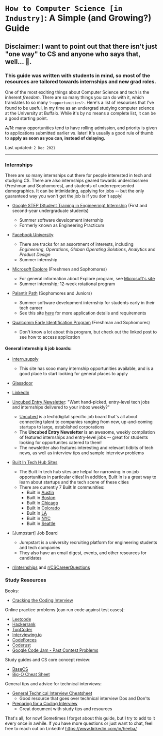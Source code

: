 # `How to Computer Science [in Industry]`: A Simple (and Growing?) Guide
## Disclaimer: I want to point out that there isn't just "one way" to CS and anyone who says that, well... :eyes:. 
### This guide was written with students in mind, so most of the resources are tailored towards internships and new grad roles.

One of the most exciting things about Computer Science and tech is the inherent *freedom*. There are so many things you can do with it, which translates to so many ✨`opportunities`✨. Here's a list of resources that I've found to be useful, in my time as an undergrad studying computer science at the University at Buffalo. While it's by no means a complete list, it can be a good starting point. 

A/N: many opportunities tend to have rolling admission, and priority is given to applications submitted earlier vs. later! It's usually a good rule of thumb to **apply as soon as you can, instead of delaying.**

Last updated: `2 Dec 2021`

---
### Internships
There are so many internships out there for people interested in tech and studying CS. There are also internships geared towards underclassmen (Freshman and Sophomores), and students of underrepresented demographics. It can be intimidating, applying for jobs -- but the only guaranteed way you won't get the job is if you don't apply!

* [Google STEP (Student Training in Engineering) Internship](https://buildyourfuture.withgoogle.com/programs/step/) (First and second-year undergraduate students)
  * Summer software development internship 
  * Formerly known as Engineering Practicum

* [Facebook University](https://www.facebook.com/careers/students-and-grads/students)
  * There are tracks for an assortment of interests, including *Engineering*, *Operations*, *Globan Operating Solutions*, *Analytics* and *Product Design*
  * Summer internship

* [Microsoft Explore](https://careers.microsoft.com/us/en/job/475698/Internship-Opportunities-for-Students-Explore-Microsoft-Internship-Program?jobsource=directemployers&utm_source=directemployers&utm_medium=directemployers&utm_campaign=directemployers-feed#NewYorkNY) (Freshmen and Sophomores)
  * For general information about Explore program, see [Microsoft's site](https://careers.microsoft.com/us/en/usexploremicrosoftprogram)
  * Summer internship; 12-week rotational program 
  
* [Palantir Path](https://www.palantir.com/students/path/) (Sophomores and Juniors)
  * Summer software development internship for students early in their tech career
  * See this site [here](https://startup.jobs/147462-palantir-path-at-palantir) for more application details and requirements
  
* [Qualcomm Early Identification Program](https://www.quora.com/When-does-Qualcomms-early-identification-program-application-open-up) (Freshman and Sophomores)
  * Don't know a lot about this program, but check out the linked post to see how to access application 

#### General internship & job boards: 
* [intern.supply](intern.supply)
  * This site has sooo many internship opportunities available, and is a good place to start looking for general places to apply

* [Glassdoor](Glassdoor.com)

* [LinkedIn](Linkedin.com)

* [Uncubed Entry Newsletter](https://uncubed.com/entry/sign-up/): "Want hand-picked, entry-level tech jobs and internships delivered to your inbox weekly?"
  * [Uncubed](Uncubed.com) is a tech/digital specific job board that's all about connecting talent to companies ranging from new, up-and-coming startups to large, established corporations
  * The **Uncubed Entry Newsletter** is an awesome, weekly compilation of featured internships and entry-level jobs -- great for students looking for opportunites catered to them! 
  * The newsletter also features interesting and relevant tidbits of tech news, as well as interview tips and sample interview problems
  
* [Built In Tech Hub Sites](https://builtin.com/tech-hubs)
  * The Built In tech hub sites are helpul for narrowing in on job opportunities in particular cities! In addition, Built In is a great way to learn about startups and the tech scene of these cities
  * There are currently 7 Built In communities:
    * Built in [Austin](https://www.builtinaustin.com/)
    * Built in [Boston](https://www.builtinboston.com/)
    * Built in [Chicago](https://www.builtinchicago.org/)
    * Built in [Colorado](https://www.builtincolorado.com/)
    * Built in [LA](https://www.builtinla.com/)
    * Built in [NYC](https://www.builtinnyc.com/)
    * Built in [Seattle](https://www.builtinseattle.com/)    

* [Jumpstart] Job Board
  * Jumpstart is a university recruiting platform for engineering students and tech companies
  * They also have an email digest, events, and other resources for candidates
    
* [r/Internships](https://www.reddit.com/r/internships/) and [r/CSCareerQuestions](https://www.reddit.com/r/cscareerquestions/)
  
### Study Resources
Books: 
* [Cracking the Coding Interview](http://www.crackingthecodinginterview.com/)

Online practice problems (can run code against test cases): 
* [Leetcode](https://leetcode.com/) 
* [Hackerrank](https://www.hackerrank.com/)
* [TopCoder](topcoder.cmo)
* [Interviewing.io](Interviewing.io)
* [CodeForces](https://codeforces.com/)
* [Coderust](coderust.com)
* [Google Code Jam - Past Contest Problems](https://code.google.com/codejam/past-contests)

Study guides and CS core concept review:
* [BaseCS](https://medium.com/basecs)
* [Big-O Cheat Sheet](http://bigocheatsheet.com/)

General tips and advice for technical interviews:
* [General Technical Interview Cheatsheet](https://github.com/yangshun/tech-interview-handbook/blob/master/preparing/cheatsheet.md)
  * Good resource that goes over technical interview Dos and Don'ts
* [Preparing for a Coding Interview](https://github.com/yangshun/tech-interview-handbook/tree/master/preparing)
  * Great document with study tips and resources


That's all, for now! Sometimes I forget about this guide, but I try to add to it every once in awhile. If you have more questions or just want to chat, feel free to reach out on LinkedIn! https://www.linkedin.com/in/heeba/ 

